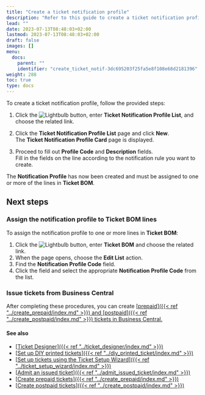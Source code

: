 ```yaml
---
title: "Create a ticket notification profile"
description: "Refer to this guide to create a ticket notification profile and assign the notification profile to the Ticket BOM lines."
lead: ""
date: 2023-07-13T08:48:03+02:00
lastmod: 2023-07-13T08:48:03+02:00
draft: false
images: []
menu:
  docs:
    parent: ""
    identifier: "create_ticket_notif-3dc695203f25fa5e8f108e68d2181396"
weight: 288
toc: true
type: docs
---
```


To create a ticket notification profile, follow the provided steps:

1. Click the ![Lightbulb](Lightbulb_icon.PNG) button, enter **Ticket Notification Profile List**, and choose the related link.
2. Click the **Ticket Notification Profile List** page and click **New**.        
    The **Ticket Notification Profile Card** page is displayed.

3. Proceed to fill out **Profile Code** and **Description** fields.          
   Fill in the fields on the line according to the notification rule you want to create.

The **Notification Profile** has now been created and must be assigned to one or more of the lines in **Ticket BOM**.

## Next steps

### Assign the notification profile to Ticket BOM lines

To assign the notification profile to one or more lines in **Ticket BOM**:

1. Click the ![Lightbulb](Lightbulb_icon.PNG) button, enter **Ticket BOM** and choose the related link.
2. When the page opens, choose the **Edit List** action.
3. Find the **Notification Profile Code** field.
4. Click the field and select the appropriate **Notification Profile Code** from the list.

### Issue tickets from Business Central

After completing these procedures, you can create [<ins>prepaid<ins>]({{< ref "../create_prepaid/index.md" >}}) and [<ins>postpaid<ins>]({{< ref "../create_postpaid/index.md" >}}) tickets in Business Central.

#### See also

- [<ins>Ticket Designer<ins>]({{< ref "../ticket_designer/index.md" >}})
- [<ins>Set up DIY printed tickets<ins>]({{< ref "../diy_printed_ticket/index.md" >}})
- [<ins>Set up tickets using the Ticket Setup Wizard<ins>]({{< ref "../ticket_setup_wizard/index.md" >}})
- [<ins>Admit an issued ticket<ins>]({{< ref "../admit_issued_ticket/index.md" >}})
- [<ins>Create prepaid tickets<ins>]({{< ref "../create_prepaid/index.md" >}})
- [<ins>Create postpaid tickets<ins>]({{< ref "../create_postpaid/index.md" >}})